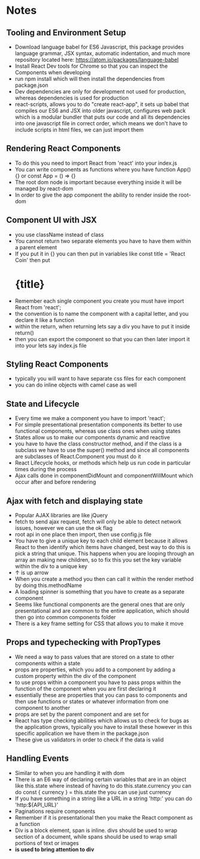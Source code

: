 # Notes

## Tooling and Environment Setup
* Download language babel for ES6 Javascript, this package provides language grammar, JSX syntax, automatic indentation, and much more repository located here: https://atom.io/packages/language-babel
* Install React Dev tools for Chrome so that you can inspect the Components when developing
* run npm install which will then install the dependencies from package.json
* Dev dependencies are only for development not used for production, whereas dependencies is used for production
* react-scripts, allows you to do "create react-app", it sets up babel that compiles our ES6 and JSX into older javascript, configures web pack which is a modular bundler that puts our code and all its dependencies into one javascript file in correct order, which means we don't have to include scripts in html files, we can just import them

## Rendering React Components
* To do this you need to import React from 'react' into your index.js
* You can write components as functions where you have
  function App() {} or const App = () => {}
* The root dom node is important because everything inside it will be managed by react-dom
* In order to give the app component the ability to render inside the root-dom

## Component UI with JSX
* you use className instead of class
* You cannot return two separate elements you have to have them within a parent element
* If you put it in {} you can then put in variables like const title = 'React Coin' then put <h1>{title}</h1>
* Remember each single component you create you must have import React from 'react';
* the convention is to name the component with a capital letter, and you declare it like a function
* within the return, when returning lets say a div you have to put it inside return()
* then you can export the component so that you can then later import it into your lets say index.js file

## Styling React Components
* typically you will want to have separate css files for each component
* you can do inline objects with camel case as well

## State and Lifecycle
* Every time we make a component you have to import 'react';
* For simple presentational presentation components its better to use functional components, whereas use class ones when using states
* States allow us to make our components dynamic and reactive
* you have to have the class constructor method, and if the class is a subclass we have to use the super() method and since all components are subclasses of React.Component you must do it
* React Lifecycle hooks, or methods which help us run code in particular times during the process
* Ajax calls done in componentDidMount and componentWillMount which occur after and before rendering

## Ajax with fetch and displaying state
* Popular AJAX libraries are like jQuery
* fetch to send ajax request, fetch will only be able to detect network issues, however we can use the ok flag
* root api in one place then import, then use config.js file
* You have to give a unique key to each child element because it allows React to then identify which items have changed, best way to do this is pick a string that unique. This happens when you are looping through an array an making new children, so to fix this you set the key variable within the div to a unique key
* &uarr; is up arrow
* When you create a method you then can call it within the render method by doing this.methodName
* A loading spinner is something that you have to create as a separate component
* Seems like functional components are the general ones that are only presentational and are common to the entire application, which should then go into common components folder
* There is a key frame setting for CSS that allows you to make it move

## Props and typechecking with PropTypes
* We need a way to pass values that are stored on a state to other components within a state
* props are properties, which you add to a component by adding a custom property within the div of the component
* to use props within a component you have to pass props within the function of the component when you are first declaring it
* essentially these are properties that you can pass to components and then use functions or states or whatever information from one component to another
* props are set by the parent component and are set for
* React has type checking abilities which allows us to check for bugs as the application grows, typically you have to install these however in this specific application we have them in the package.json
* These give us validators in order to check if the data is valid

## Handling Events
* Similar to when you are handling it with dom
* There is an E6 way of declaring certain variables that are in an object like this.state where instead of having to do this.state.currency you can do const { currency } = this.state the you can use just currency
* If you have something in a string like a URL in a string 'http:' you can do 'http:${API_URL}'  
* Paginations require components
* Remember if it is presentational then you make the React component as a function
* Div is a block element, span is inline. divs should be used to wrap section of a document, while spans should be used to wrap small portions of text or images
* <b> is used to bring attention to div 

